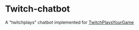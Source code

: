 # Twitch-chatbot
A "twitchplays" chatbot implemented for [TwitchPlaysYourGame](www.twitch.tv/TwitchPlaysYourGame)
